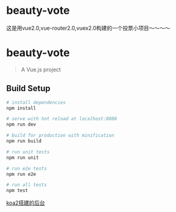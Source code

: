 # beauty-vote
这是用vue2.0,vue-router2.0,vuex2.0构建的一个投票小项目～～～～

# beauty-vote

> A Vue.js project

## Build Setup

``` bash
# install dependencies
npm install

# serve with hot reload at localhost:8080
npm run dev

# build for production with minification
npm run build

# run unit tests
npm run unit

# run e2e tests
npm run e2e

# run all tests
npm test
```

[koa2搭建的后台](https://github.com/naihe138/beauty-vote-api)